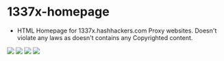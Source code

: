 # 1337x-homepage

* HTML Homepage for 1337x.hashhackers.com Proxy websites. Doesn't violate any laws as doesn't contains any Copyrighted content.

[![](https://data.jsdelivr.com/v1/package/gh/1337-to/1337x-homepage/badge/day)](https://1337x.hashhackers.com)
[![](https://data.jsdelivr.com/v1/package/gh/1337-to/1337x-homepage/badge/week)](https://1337x.hashhackers.com)
[![](https://data.jsdelivr.com/v1/package/gh/1337-to/1337x-homepage/badge/month)](https://1337x.hashhackers.com)
[![](https://data.jsdelivr.com/v1/package/gh/1337-to/1337x-homepage/badge/year)](https://1337x.hashhackers.com)
